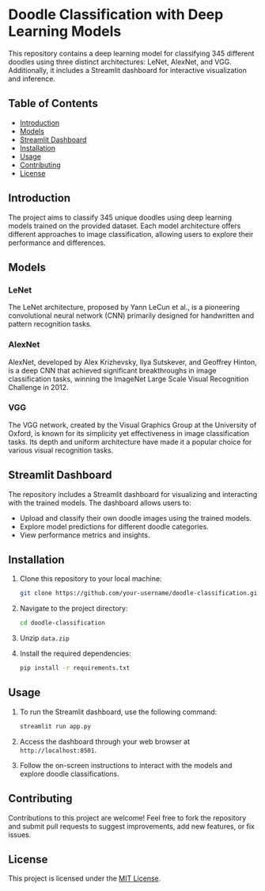# Doodle Classification with Deep Learning Models

This repository contains a deep learning model for classifying 345 different doodles using three distinct architectures: LeNet, AlexNet, and VGG. Additionally, it includes a Streamlit dashboard for interactive visualization and inference.

## Table of Contents

- [Introduction](#introduction)
- [Models](#models)
- [Streamlit Dashboard](#streamlit-dashboard)
- [Installation](#installation)
- [Usage](#usage)
- [Contributing](#contributing)
- [License](#license)

## Introduction

The project aims to classify 345 unique doodles using deep learning models trained on the provided dataset. Each model architecture offers different approaches to image classification, allowing users to explore their performance and differences.

## Models

### LeNet

The LeNet architecture, proposed by Yann LeCun et al., is a pioneering convolutional neural network (CNN) primarily designed for handwritten and pattern recognition tasks.

### AlexNet

AlexNet, developed by Alex Krizhevsky, Ilya Sutskever, and Geoffrey Hinton, is a deep CNN that achieved significant breakthroughs in image classification tasks, winning the ImageNet Large Scale Visual Recognition Challenge in 2012.

### VGG

The VGG network, created by the Visual Graphics Group at the University of Oxford, is known for its simplicity yet effectiveness in image classification tasks. Its depth and uniform architecture have made it a popular choice for various visual recognition tasks.

## Streamlit Dashboard

The repository includes a Streamlit dashboard for visualizing and interacting with the trained models. The dashboard allows users to:
- Upload and classify their own doodle images using the trained models.
- Explore model predictions for different doodle categories.
- View performance metrics and insights.

## Installation

1. Clone this repository to your local machine:

    ```bash
    git clone https://github.com/your-username/doodle-classification.git
    ```

2. Navigate to the project directory:

    ```bash
    cd doodle-classification
    ```
3. Unzip `data.zip`

4. Install the required dependencies:

    ```bash
    pip install -r requirements.txt
    ```

## Usage

1. To run the Streamlit dashboard, use the following command:

    ```bash
    streamlit run app.py
    ```

2. Access the dashboard through your web browser at `http://localhost:8501`.

3. Follow the on-screen instructions to interact with the models and explore doodle classifications.

## Contributing

Contributions to this project are welcome! Feel free to fork the repository and submit pull requests to suggest improvements, add new features, or fix issues.

## License

This project is licensed under the [MIT License](LICENSE).
